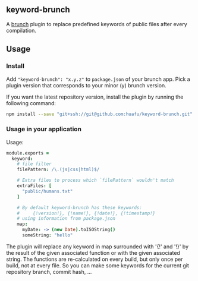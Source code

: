 ## keyword-brunch
A [brunch](http://brunch.io) plugin to replace predefined keywords of public files after every compilation.

## Usage
### Install
Add `"keyword-brunch": "x.y.z"` to `package.json` of your brunch app.
Pick a plugin version that corresponds to your minor (y) brunch version.

If you want the latest repository version, install the plugin by running the following command:
```sh
npm install --save "git+ssh://git@github.com:huafu/keyword-brunch.git"
```

### Usage in your application
Usage:

```coffeescript
module.exports = 
  keyword:
    # file filter
    filePattern: /\.(js|css|html)$/

    # Extra files to process which `filePattern` wouldn't match
    extraFiles: [
      "public/humans.txt"
    ]

    # By default keyword-brunch has these keywords:
    #     {!version!}, {!name!}, {!date!}, {!timestamp!}
    # using information from package.json
    map:
      myDate: -> (new Date).toISOString()
      someString: "hello"
```

The plugin will replace any keyword in map surrounded with '{!' and '!}' by the result of the given associated function or with the given associated string. The functions are re-calculated on every build, but only once per build, not at every file. So you can make some keywords for the current git repository branch, commit hash, ...

